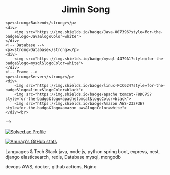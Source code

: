 <div align="center">

# Jimin Song

</div>

<!-- # Tech Stack

<div style="display:flex; flex-direction:column; align-items:flex-start;">
    <!-- Backend -->

    <p><strong>Backend</strong></p>
    <div>
        <img src="https://img.shields.io/badge/Java-007396?style=for-the-badge&logo=Java&logoColor=white">
    </div>
    <!-- Database -->
    <p><strong>Database</strong></p>
    <div>
        <img src="https://img.shields.io/badge/mysql-4479A1?style=for-the-badge&logo=mysql&logoColor=white">
    </div>
    <!-- Frame -->
    <p><strong>Server</strong></p>
    <div>
        <img src="https://img.shields.io/badge/linux-FCC624?style=for-the-badge&logo=linux&logoColor=black">
        <img src="https://img.shields.io/badge/apache tomcat-F8DC75?style=for-the-badge&logo=apachetomcat&logoColor=black">
        <img src="https://img.shields.io/badge/Amazon AWS-232F3E?style=for-the-badge&logo=amazon aws&logoColor=white">
    </div><br>

<div> -->

[![Solved.ac Profile](http://mazassumnida.wtf/api/v2/generate_badge?boj=mioz490)](https://solved.ac/mioz490/)

[![Anurag's GitHub stats](https://github-readme-stats.vercel.app/api?username=jiminsong490)](https://github.com/anuraghazra/github-readme-stats)

</div>

Languages & Tech Stack
java, node.js, python
spring boot, express, nest, django
elasticsearch, redis,
Database
mysql, mongodb

devops
AWS, docker, github actions, Nginx

